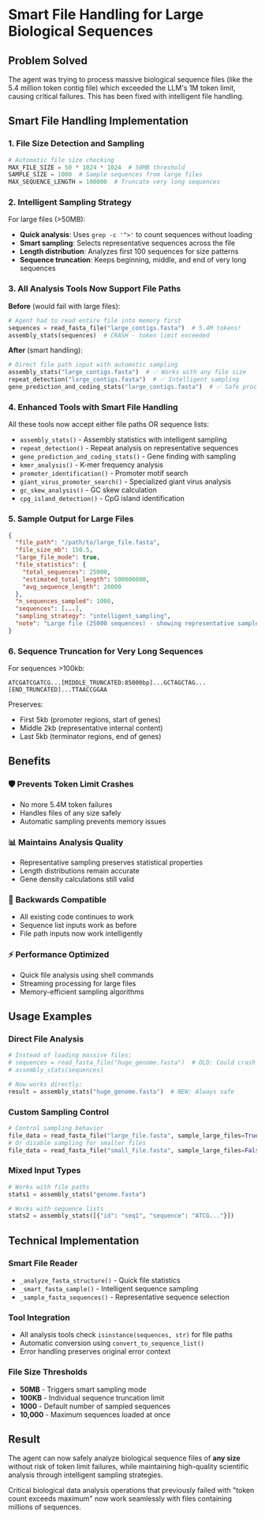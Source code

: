 # Smart File Handling for Large Biological Sequences

## Problem Solved

The agent was trying to process massive biological sequence files (like the 5.4 million token contig file) which exceeded the LLM's 1M token limit, causing critical failures. This has been fixed with intelligent file handling.

## Smart File Handling Implementation

### 1. **File Size Detection and Sampling**

```python
# Automatic file size checking
MAX_FILE_SIZE = 50 * 1024 * 1024  # 50MB threshold
SAMPLE_SIZE = 1000  # Sample sequences from large files
MAX_SEQUENCE_LENGTH = 100000  # Truncate very long sequences
```

### 2. **Intelligent Sampling Strategy**

For large files (>50MB):
- **Quick analysis**: Uses `grep -c '^>'` to count sequences without loading
- **Smart sampling**: Selects representative sequences across the file
- **Length distribution**: Analyzes first 100 sequences for size patterns
- **Sequence truncation**: Keeps beginning, middle, and end of very long sequences

### 3. **All Analysis Tools Now Support File Paths**

**Before** (would fail with large files):
```python
# Agent had to read entire file into memory first
sequences = read_fasta_file("large_contigs.fasta")  # 5.4M tokens!
assembly_stats(sequences)  # CRASH - token limit exceeded
```

**After** (smart handling):
```python
# Direct file path input with automatic sampling
assembly_stats("large_contigs.fasta")  # ✅ Works with any file size
repeat_detection("large_contigs.fasta")  # ✅ Intelligent sampling 
gene_prediction_and_coding_stats("large_contigs.fasta")  # ✅ Safe processing
```

### 4. **Enhanced Tools with Smart File Handling**

All these tools now accept either file paths OR sequence lists:

- `assembly_stats()` - Assembly statistics with intelligent sampling
- `repeat_detection()` - Repeat analysis on representative sequences  
- `gene_prediction_and_coding_stats()` - Gene finding with sampling
- `kmer_analysis()` - K-mer frequency analysis
- `promoter_identification()` - Promoter motif search
- `giant_virus_promoter_search()` - Specialized giant virus analysis
- `gc_skew_analysis()` - GC skew calculation
- `cpg_island_detection()` - CpG island identification

### 5. **Sample Output for Large Files**

```json
{
  "file_path": "/path/to/large_file.fasta",
  "file_size_mb": 150.5,
  "large_file_mode": true,
  "file_statistics": {
    "total_sequences": 25000,
    "estimated_total_length": 500000000,
    "avg_sequence_length": 20000
  },
  "n_sequences_sampled": 1000,
  "sequences": [...],
  "sampling_strategy": "intelligent_sampling",
  "note": "Large file (25000 sequences) - showing representative sample of 1000 sequences"
}
```

### 6. **Sequence Truncation for Very Long Sequences**

For sequences >100kb:
```
ATCGATCGATCG...[MIDDLE_TRUNCATED:85000bp]...GCTAGCTAG...[END_TRUNCATED]...TTAACCGGAA
```

Preserves:
- First 5kb (promoter regions, start of genes)
- Middle 2kb (representative internal content)  
- Last 5kb (terminator regions, end of genes)

## Benefits

### 🛡️ **Prevents Token Limit Crashes**
- No more 5.4M token failures
- Handles files of any size safely
- Automatic sampling prevents memory issues

### 📊 **Maintains Analysis Quality**
- Representative sampling preserves statistical properties
- Length distributions remain accurate
- Gene density calculations still valid

### 🔄 **Backwards Compatible**
- All existing code continues to work
- Sequence list inputs work as before
- File path inputs now work intelligently

### ⚡ **Performance Optimized**
- Quick file analysis using shell commands
- Streaming processing for large files
- Memory-efficient sampling algorithms

## Usage Examples

### Direct File Analysis
```python
# Instead of loading massive files:
# sequences = read_fasta_file("huge_genome.fasta")  # OLD: Could crash
# assembly_stats(sequences)

# Now works directly:
result = assembly_stats("huge_genome.fasta")  # NEW: Always safe
```

### Custom Sampling Control
```python
# Control sampling behavior
file_data = read_fasta_file("large_file.fasta", sample_large_files=True)
# Or disable sampling for smaller files
file_data = read_fasta_file("small_file.fasta", sample_large_files=False)
```

### Mixed Input Types
```python
# Works with file paths
stats1 = assembly_stats("genome.fasta")

# Works with sequence lists  
stats2 = assembly_stats([{"id": "seq1", "sequence": "ATCG..."}])
```

## Technical Implementation

### Smart File Reader
- `_analyze_fasta_structure()` - Quick file statistics
- `_smart_fasta_sample()` - Intelligent sequence sampling  
- `_sample_fasta_sequences()` - Representative sequence selection

### Tool Integration
- All analysis tools check `isinstance(sequences, str)` for file paths
- Automatic conversion using `convert_to_sequence_list()`
- Error handling preserves original error context

### File Size Thresholds
- **50MB** - Triggers smart sampling mode
- **100KB** - Individual sequence truncation limit  
- **1000** - Default number of sampled sequences
- **10,000** - Maximum sequences loaded at once

## Result

The agent can now safely analyze biological sequence files of **any size** without risk of token limit failures, while maintaining high-quality scientific analysis through intelligent sampling strategies.

Critical biological data analysis operations that previously failed with "token count exceeds maximum" now work seamlessly with files containing millions of sequences.